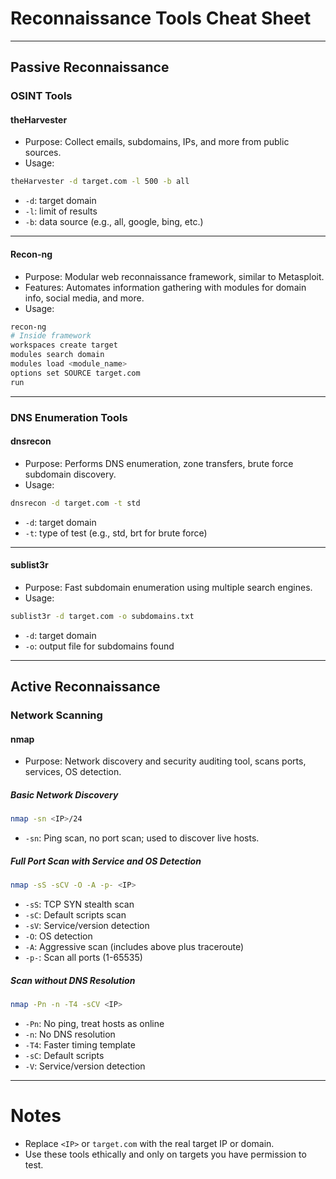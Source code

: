 
# Reconnaissance Tools Cheat Sheet

---

## Passive Reconnaissance

### OSINT Tools

#### **theHarvester**
- Purpose: Collect emails, subdomains, IPs, and more from public sources.
- Usage:
```bash
theHarvester -d target.com -l 500 -b all
```
- `-d`: target domain  
- `-l`: limit of results  
- `-b`: data source (e.g., all, google, bing, etc.)

---

#### **Recon-ng**
- Purpose: Modular web reconnaissance framework, similar to Metasploit.
- Features: Automates information gathering with modules for domain info, social media, and more.
- Usage:
```bash
recon-ng
# Inside framework
workspaces create target
modules search domain
modules load <module_name>
options set SOURCE target.com
run
```

---

### DNS Enumeration Tools

#### **dnsrecon**
- Purpose: Performs DNS enumeration, zone transfers, brute force subdomain discovery.
- Usage:
```bash
dnsrecon -d target.com -t std
```
- `-d`: target domain  
- `-t`: type of test (e.g., std, brt for brute force)

---

#### **sublist3r**
- Purpose: Fast subdomain enumeration using multiple search engines.
- Usage:
```bash
sublist3r -d target.com -o subdomains.txt
```
- `-d`: target domain  
- `-o`: output file for subdomains found

---

## Active Reconnaissance

### Network Scanning

#### **nmap**
- Purpose: Network discovery and security auditing tool, scans ports, services, OS detection.

##### Basic Network Discovery
```bash
nmap -sn <IP>/24
```
- `-sn`: Ping scan, no port scan; used to discover live hosts.

##### Full Port Scan with Service and OS Detection
```bash
nmap -sS -sCV -O -A -p- <IP>
```
- `-sS`: TCP SYN stealth scan  
- `-sC`: Default scripts scan  
- `-sV`: Service/version detection  
- `-O`: OS detection  
- `-A`: Aggressive scan (includes above plus traceroute)  
- `-p-`: Scan all ports (1-65535)

##### Scan without DNS Resolution
```bash
nmap -Pn -n -T4 -sCV <IP>
```
- `-Pn`: No ping, treat hosts as online  
- `-n`: No DNS resolution  
- `-T4`: Faster timing template  
- `-sC`: Default scripts  
- `-V`: Service/version detection

---

# Notes
- Replace `<IP>` or `target.com` with the real target IP or domain.
- Use these tools ethically and only on targets you have permission to test.
